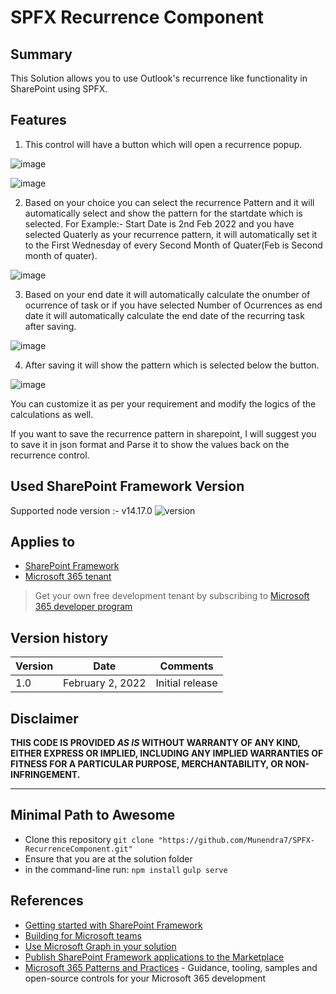 # SPFX Recurrence Component

## Summary

This Solution allows you to use Outlook's recurrence like functionality in SharePoint using SPFX.

## Features

1. This control will have a button which will open a recurrence popup.

![image](https://user-images.githubusercontent.com/89851958/152210682-24685c17-bab3-4163-9bdb-4d8aa2dccd7f.png)

![image](https://user-images.githubusercontent.com/89851958/152210912-2c4175ac-d446-4d07-a9c0-df8ce1d1a4e5.png)

2. Based on your choice you can select the recurrence Pattern and it will automatically select and show the pattern for the startdate which is selected.
For Example:- Start Date is 2nd Feb 2022 and you have selected Quaterly as your recurrence pattern, it will automatically set it to the First Wednesday of every Second Month of Quater(Feb is Second month of quater).

![image](https://user-images.githubusercontent.com/89851958/152211668-3b292f1c-db79-46a7-9f5b-aea4daacf5b2.png)

3. Based on your end date it will automatically calculate the onumber of ocurrence of task or if you have selected Number of Ocurrences as end date it will automatically calculate the end date of the recurring task after saving.

![image](https://user-images.githubusercontent.com/89851958/152212092-3de137fb-dbc4-43ac-b74e-cbd2b0dd5c4b.png)

4. After saving it will show the pattern which is selected below the button.

![image](https://user-images.githubusercontent.com/89851958/152212183-fc24fb4d-4828-4914-a401-6e6210a58f07.png)


You can customize it as per your requirement and modify the logics of the calculations as well.

If you want to save the recurrence pattern in sharepoint, I will suggest you to save it in json format and Parse it to show the values back on the recurrence control.

## Used SharePoint Framework Version

Supported node version :- v14.17.0
![version](https://img.shields.io/npm/v/@microsoft/sp-component-base/latest?color=green)

## Applies to

- [SharePoint Framework](https://aka.ms/spfx)
- [Microsoft 365 tenant](https://docs.microsoft.com/en-us/sharepoint/dev/spfx/set-up-your-developer-tenant)

> Get your own free development tenant by subscribing to [Microsoft 365 developer program](http://aka.ms/o365devprogram)

## Version history

Version|Date|Comments
-------|----|--------
1.0|February 2, 2022|Initial release

## Disclaimer

**THIS CODE IS PROVIDED *AS IS* WITHOUT WARRANTY OF ANY KIND, EITHER EXPRESS OR IMPLIED, INCLUDING ANY IMPLIED WARRANTIES OF FITNESS FOR A PARTICULAR PURPOSE, MERCHANTABILITY, OR NON-INFRINGEMENT.**

---

## Minimal Path to Awesome

- Clone this repository
`git clone "https://github.com/Munendra7/SPFX-RecurrenceComponent.git"`
- Ensure that you are at the solution folder
- in the command-line run:
  `npm install`
  `gulp serve`


## References

- [Getting started with SharePoint Framework](https://docs.microsoft.com/en-us/sharepoint/dev/spfx/set-up-your-developer-tenant)
- [Building for Microsoft teams](https://docs.microsoft.com/en-us/sharepoint/dev/spfx/build-for-teams-overview)
- [Use Microsoft Graph in your solution](https://docs.microsoft.com/en-us/sharepoint/dev/spfx/web-parts/get-started/using-microsoft-graph-apis)
- [Publish SharePoint Framework applications to the Marketplace](https://docs.microsoft.com/en-us/sharepoint/dev/spfx/publish-to-marketplace-overview)
- [Microsoft 365 Patterns and Practices](https://aka.ms/m365pnp) - Guidance, tooling, samples and open-source controls for your Microsoft 365 development
